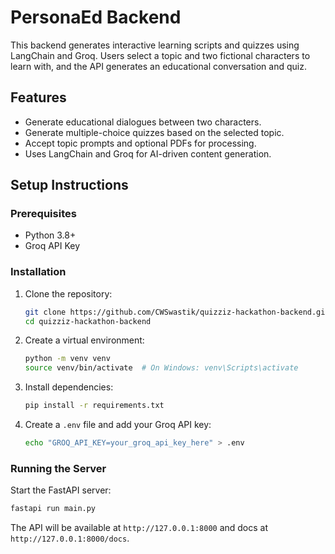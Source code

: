 # PersonaEd Backend

This backend generates interactive learning scripts and quizzes using LangChain and Groq. Users select a topic and two fictional characters to learn with, and the API generates an educational conversation and quiz.

## Features

- Generate educational dialogues between two characters.
- Generate multiple-choice quizzes based on the selected topic.
- Accept topic prompts and optional PDFs for processing.
- Uses LangChain and Groq for AI-driven content generation.

## Setup Instructions

### Prerequisites

- Python 3.8+
- Groq API Key

### Installation

1. Clone the repository:

   ```sh
   git clone https://github.com/CWSwastik/quizziz-hackathon-backend.git
   cd quizziz-hackathon-backend
   ```

2. Create a virtual environment:

   ```sh
   python -m venv venv
   source venv/bin/activate  # On Windows: venv\Scripts\activate
   ```

3. Install dependencies:

   ```sh
   pip install -r requirements.txt
   ```

4. Create a `.env` file and add your Groq API key:
   ```sh
   echo "GROQ_API_KEY=your_groq_api_key_here" > .env
   ```

### Running the Server

Start the FastAPI server:

```sh
fastapi run main.py
```

The API will be available at `http://127.0.0.1:8000` and docs at `http://127.0.0.1:8000/docs`.

